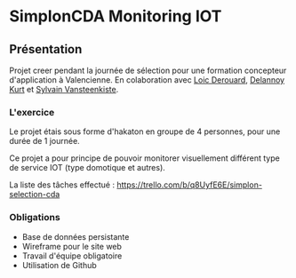 # SimplonCDA Monitoring IOT

## Présentation

Projet creer pendant la journée de sélection pour une formation concepteur d'application à Valencienne. En colaboration avec [Loic Derouard](https://github.com/LoicDerouard), [Delannoy Kurt](https://github.com/delannoykurt) et [Sylvain Vansteenkiste](https://github.com/Soaen).

### L'exercice

Le projet étais sous forme d'hakaton en groupe de 4 personnes, pour une durée de 1 journée.

Ce projet a pour principe de pouvoir monitorer visuellement différent type de service IOT (type domotique et autres).

La liste des tâches effectué : https://trello.com/b/q8UyfE6E/simplon-selection-cda


### Obligations

- Base de données persistante
- Wireframe pour le site web
- Travail d'équipe obligatoire
- Utilisation de Github


